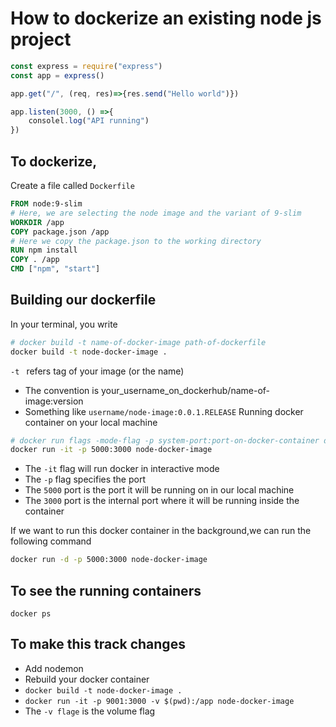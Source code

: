 # How to dockerize an existing node js project

```js
const express = require("express")
const app = express()

app.get("/", (req, res)=>{res.send("Hello world")})

app.listen(3000, () =>{
    consolel.log("API running")
})
```

## To dockerize,
Create a file called `Dockerfile`

```Dockerfile
FROM node:9-slim
# Here, we are selecting the node image and the variant of 9-slim
WORKDIR /app
COPY package.json /app
# Here we copy the package.json to the working directory
RUN npm install
COPY . /app
CMD ["npm", "start"]
```

## Building our dockerfile

In your terminal, you write

```sh
# docker build -t name-of-docker-image path-of-dockerfile
docker build -t node-docker-image .
```
`-t ` refers tag of your image (or the name)
- The convention is your_username_on_dockerhub/name-of-image:version
- Something like `username/node-image:0.0.1.RELEASE`
Running docker container on your local machine

```sh
# docker run flags -mode-flag -p system-port:port-on-docker-container docker-image
docker run -it -p 5000:3000 node-docker-image
```

- The `-it` flag will run docker in interactive mode
- The `-p` flag specifies the port
- The `5000` port is the port it will be running on in our local machine
- The `3000` port is the internal port where it will be running inside the container

If we want to run this docker container in the background,we can run the following command

```sh
docker run -d -p 5000:3000 node-docker-image
```

## To see the running containers

```
docker ps
```

## To make this track changes

- Add nodemon
- Rebuild your docker container
- `docker build -t node-docker-image .`
- `docker run -it -p 9001:3000 -v $(pwd):/app node-docker-image`
- The `-v flage` is the volume flag
